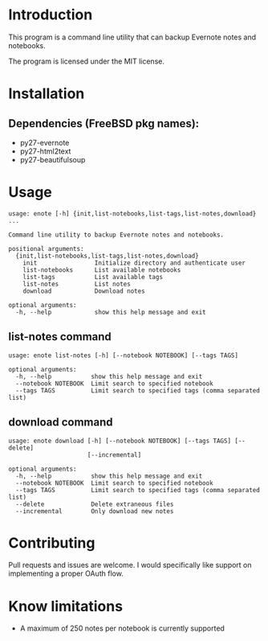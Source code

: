 Introduction
============
This program is a command line utility that can backup Evernote notes and notebooks.

The program is licensed under the MIT license.

Installation
============
## Dependencies (FreeBSD pkg names):
* py27-evernote
* py27-html2text
* py27-beautifulsoup

Usage
=====
```shell
usage: enote [-h] {init,list-notebooks,list-tags,list-notes,download} ...

Command line utility to backup Evernote notes and notebooks.

positional arguments:
  {init,list-notebooks,list-tags,list-notes,download}
    init                Initialize directory and authenticate user
    list-notebooks      List available notebooks
    list-tags           List available tags
    list-notes          List notes
    download            Download notes

optional arguments:
  -h, --help            show this help message and exit
```

## list-notes command
```shell
usage: enote list-notes [-h] [--notebook NOTEBOOK] [--tags TAGS]

optional arguments:
  -h, --help           show this help message and exit
  --notebook NOTEBOOK  Limit search to specified notebook
  --tags TAGS          Limit search to specified tags (comma separated list)
```

## download command
```shell
usage: enote download [-h] [--notebook NOTEBOOK] [--tags TAGS] [--delete]
                      [--incremental]

optional arguments:
  -h, --help           show this help message and exit
  --notebook NOTEBOOK  Limit search to specified notebook
  --tags TAGS          Limit search to specified tags (comma separated list)
  --delete             Delete extraneous files
  --incremental        Only download new notes
```

Contributing
============
Pull requests and issues are welcome. I would specifically like support on implementing a proper OAuth flow. 

Know limitations
================
* A maximum of 250 notes per notebook is currently supported


